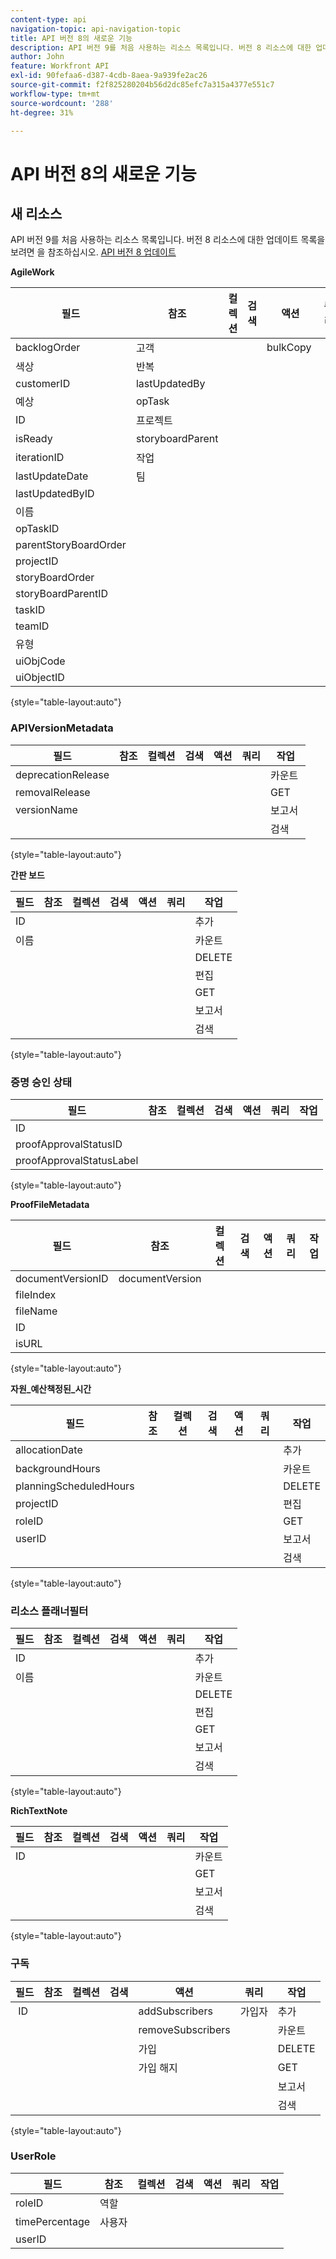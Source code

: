 ```yaml
---
content-type: api
navigation-topic: api-navigation-topic
title: API 버전 8의 새로운 기능
description: API 버전 9를 처음 사용하는 리소스 목록입니다. 버전 8 리소스에 대한 업데이트 목록을 보려면 API 버전 8 업데이트 를 참조하십시오.
author: John
feature: Workfront API
exl-id: 90fefaa6-d387-4cdb-8aea-9a939fe2ac26
source-git-commit: f2f825280204b56d2dc85efc7a315a4377e551c7
workflow-type: tm+mt
source-wordcount: '288'
ht-degree: 31%

---
```


# API 버전 8의 새로운 기능

## 새 리소스

API 버전 9를 처음 사용하는 리소스 목록입니다. 버전 8 리소스에 대한 업데이트 목록을 보려면 을 참조하십시오. [API 버전 8 업데이트](../../wf-api/api/new-api-version-8-updates.md)

**AgileWork**

| 필드 | 참조 | 컬렉션 | 검색 | 액션 | 쿼리 | 작업 |
|---|---|---|---|---|---|---|
| backlogOrder | 고객 |   |   | bulkCopy  |   | 복사 |
| 색상 | 반복  |   |   |   |   | 카운트 |
| customerID | lastUpdatedBy |   |   |   |   | DELETE |
| 예상 | opTask |   |   |   |   | 편집 |
| ID | 프로젝트 |   |   |   |   | GET  |
| isReady | storyboardParent |   |   |   |   | 보고서 |
| iterationID | 작업 |   |   |   |   | 검색 |
| lastUpdateDate | 팀 |   |   |   |   |   |
| lastUpdatedByID |   |   |   |   |   |   |
| 이름 |   |   |   |   |   |   |
| opTaskID |   |   |   |   |   |   |
| parentStoryBoardOrder |   |   |   |   |   |   |
| projectID |   |   |   |   |   |   |
| storyBoardOrder |   |   |   |   |   |   |
| storyBoardParentID |   |   |   |   |   |   |
| taskID  |   |   |   |   |   |   |
| teamID |   |   |   |   |   |   |
| 유형 |   |   |   |   |   |   |
| uiObjCode |   |   |   |   |   |   |
| uiObjectID |   |   |   |   |   |   |

{style=&quot;table-layout:auto&quot;}

### APIVersionMetadata

| 필드 | 참조 | 컬렉션 | 검색 | 액션 | 쿼리 | 작업 |
|---|---|---|---|---|---|---|
| deprecationRelease |   |   |   |   |   | 카운트  |
| removalRelease |   |   |   |   |   | GET |
| versionName |   |   |   |   |   | 보고서 |
|   |   |   |   |   |   | 검색 |

{style=&quot;table-layout:auto&quot;}

**간판 보드**

| 필드 | 참조 | 컬렉션 | 검색 | 액션 | 쿼리 | 작업 |
|---|---|---|---|---|---|---|
| ID |   |   |   |   |   | 추가 |
| 이름 |   |   |   |   |   | 카운트 |
|   |   |   |   |   |   | DELETE |
|   |   |   |   |   |   | 편집 |
|   |   |   |   |   |   | GET |
|   |   |   |   |   |   | 보고서 |
|   |   |   |   |   |   | 검색 |

{style=&quot;table-layout:auto&quot;}

### 증명 승인 상태

| 필드 | 참조 | 컬렉션 | 검색 | 액션 | 쿼리 | 작업 |
|---|---|---|---|---|---|---|
| ID |   |   |   |   |   |   |
| proofApprovalStatusID |   |   |   |   |   |   |
| proofApprovalStatusLabel |   |   |   |   |   |   |

{style=&quot;table-layout:auto&quot;}

**ProofFileMetadata**

| 필드 | 참조 | 컬렉션 | 검색 | 액션 | 쿼리 | 작업 |
|---|---|---|---|---|---|---|
| documentVersionID | documentVersion |   |   |   |   |   |
| fileIndex |   |   |   |   |   |   |
| fileName |   |   |   |   |   |   |
| ID |   |   |   |   |   |   |
| isURL |   |   |   |   |   |   |

{style=&quot;table-layout:auto&quot;}

**자원_예산책정된_시간**

| 필드 | 참조 | 컬렉션 | 검색 | 액션 | 쿼리 | 작업 |
|---|---|---|---|---|---|---|
| allocationDate |   |   |   |   |   | 추가 |
| backgroundHours |   |   |   |   |   | 카운트 |
| planningScheduledHours |   |   |   |   |   | DELETE |
| projectID |   |   |   |   |   | 편집 |
| roleID |   |   |   |   |   | GET |
| userID |   |   |   |   |   | 보고서 |
|   |   |   |   |   |   | 검색 |

{style=&quot;table-layout:auto&quot;}

### 리소스 플래너필터

| 필드 | 참조 | 컬렉션 | 검색 | 액션 | 쿼리 | 작업 |
|---|---|---|---|---|---|---|
| ID |   |   |   |   |   | 추가 |
| 이름 |   |   |   |   |   | 카운트 |
|   |   |   |   |   |   | DELETE |
|   |   |   |   |   |   | 편집 |
|   |   |   |   |   |   | GET |
|   |   |   |   |   |   | 보고서 |
|   |   |   |   |   |   | 검색 |

{style=&quot;table-layout:auto&quot;}

**RichTextNote**

| 필드 | 참조 | 컬렉션 | 검색 | 액션 | 쿼리 | 작업 |
|---|---|---|---|---|---|---|
| ID |   |   |   |   |   | 카운트 |
|   |   |   |   |   |   | GET |
|   |   |   |   |   |   | 보고서 |
|   |   |   |   |   |   | 검색 |

{style=&quot;table-layout:auto&quot;}

### 구독

| 필드 | 참조 | 컬렉션 | 검색 | 액션 | 쿼리 | 작업 |
|---|---|---|---|---|---|---|
|  ID |   |   |   | addSubscribers | 가입자 | 추가 |
|   |   |   |   | removeSubscribers |   | 카운트  |
|   |   |   |   | 가입 |   | DELETE |
|   |   |   |   | 가입 해지 |   | GET |
|   |   |   |   |   |   | 보고서 |
|   |   |   |   |   |   | 검색 |

{style=&quot;table-layout:auto&quot;}

### UserRole

| 필드 | 참조 | 컬렉션 | 검색 | 액션 | 쿼리 | 작업 |
|---|---|---|---|---|---|---|
| roleID | 역할 |   |   |   |   |   |
| timePercentage | 사용자 |   |   |   |   |   |
| userID |   |   |   |   |   |   |
